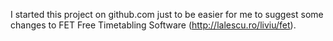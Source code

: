 I started this project on github.com just to be easier for me to suggest some changes to FET Free Timetabling Software (http://lalescu.ro/liviu/fet).